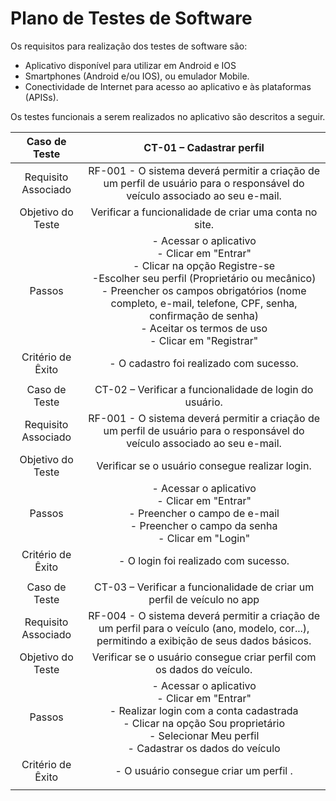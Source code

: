 # Plano de Testes de Software

Os requisitos para realização dos testes de software são: 

- Aplicativo disponível para utilizar em Android e IOS
- Smartphones (Android e/ou IOS), ou emulador Mobile.
- Conectividade de Internet para acesso ao aplicativo e às plataformas (APISs).

Os testes funcionais a serem realizados no aplicativo são descritos a seguir.
 
| Caso de Teste 	| CT-01 – Cadastrar perfil 	|
|:---:	|:---:	|
|	Requisito Associado 	| RF-001 - O sistema deverá permitir a criação de um perfil de usuário para o responsável do veículo associado ao seu e-mail. |
| Objetivo do Teste 	| Verificar a funcionalidade de criar uma conta no site. |
| Passos 	| - Acessar o aplicativo <br> - Clicar em "Entrar" <br>  - Clicar na opção Registre-se <br> -Escolher seu perfil (Proprietário ou mecânico) <br>- Preencher os campos obrigatórios (nome completo, e-mail, telefone, CPF, senha, confirmação de senha) <br> - Aceitar os termos de uso <br> - Clicar em "Registrar" |
|Critério de Êxito | - O cadastro foi realizado com sucesso. |
|  	|  	|
| Caso de Teste 	| CT-02 – Verificar a funcionalidade de login do usuário.	|
|Requisito Associado | RF-001	- O sistema deverá permitir a criação de um perfil de usuário para o responsável do veículo associado ao seu e-mail. |
| Objetivo do Teste 	| Verificar se o usuário consegue realizar login. |
| Passos 	| - Acessar o aplicativo <br> - Clicar em "Entrar" <br> - Preencher o campo de e-mail <br> - Preencher o campo da senha <br> - Clicar em "Login" |
|Critério de Êxito | - O login foi realizado com sucesso. |
|  	|  	|
| Caso de Teste | CT-03 – Verificar a funcionalidade de criar um perfil de veículo no app |
|Requisito Associado | RF-004 - O sistema deverá permitir a criação de um perfil para o veículo (ano, modelo, cor...), permitindo a exibição de seus dados básicos.	|
|Objetivo do Teste | Verificar se o usuário consegue criar perfil com os dados do veículo. |
|Passos | - Acessar o aplicativo <br> - Clicar em "Entrar" <br> - Realizar login com a conta cadastrada <br> - Clicar na opção Sou proprietário <br> - Selecionar Meu perfil <br> - Cadastrar os dados do veículo |
|Critério de Êxito | - O usuário consegue criar um perfil .  |
|  	|  	|
